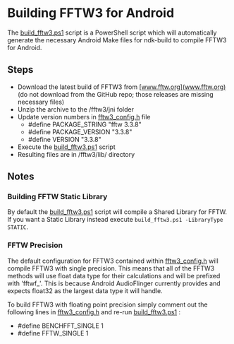 # Building FFTW3 for Android

The [build_fftw3.ps1](build_fftw3.ps1) script is a PowerShell script which will automatically generate the necessary Android Make files for ndk-build to compile FFTW3 for Android.

## Steps
  - Download the latest build of FFTW3 from [www.fftw.org](www.fftw.org) (do not download from the GitHub repo; those releases are missing necessary files)
  - Unzip the archive to the /fftw3/jni folder
  - Update version numbers in [fftw3_config.h](fftw3_config.h) file
    * #define PACKAGE_STRING "fftw 3.3.8"
    * #define PACKAGE_VERSION "3.3.8"
    * #define VERSION "3.3.8"
  - Execute the [build_fftw3.ps1](build_fftw3.ps1) script
  - Resulting files are in /fftw3/lib/ directory

## Notes

### Building FFTW Static Library
By default the [build_fftw3.ps1](build_fftw3.ps1) script will compile a Shared Library for FFTW.  If you want a Static Library instead execute ```build_fftw3.ps1 -LibraryType STATIC```. 

### FFTW Precision
The default configuration for FFTW3 contained within [fftw3_config.h](fftw3_config.h) will compile FFTW3 with single precision.  This means that all of the FFTW3 methods will use float data type for their calculations and will be prefixed with 'fftwf_'.  This is because Android AudioFlinger currently provides and expects float32 as the largest data type it will handle.

To build FFTW3 with floating point precision simply comment out the following lines in [fftw3_config.h](fftw3_config.h) and re-run [build_fftw3.ps1](build_fftw3.ps1) :
  - #define BENCHFFT_SINGLE 1
  - #define FFTW_SINGLE 1
